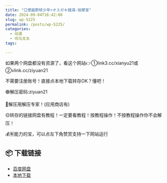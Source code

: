 ```yaml
---
title: "口便器野球少年+オスガキ銭湯-按摩室"
date: 2024-09-04T16:42:00
slug: wp-5225
permalink: /posts/wp-5225/
categories:
  - 动漫
  - 司马太太
tags:

---
```


如果两个网盘都没有资源了，看这个网站👉①link3.cc/xianyu21或②vlink.cc/ziyuan21

不需要注册账号！直接点本地下载转存OK？懂吧！

🟢解压密码:ziyuan21

🔵解压用解压专家！(应用商店有)

🟡转存的链接网盘有教程！一定要看教程！按教程操作！不按教程操作你不会解压！

💰🈶能力的宝，可以点左下角赞赏支持一下网站运行

## 📦 下载链接
- [百度网盘](https://blziyuan21.com/pay-download/5225?key=427ea091b9&down_id=0)
- [本地下载](https://blziyuan21.com/pay-download/5225?key=427ea091b9&down_id=1)

